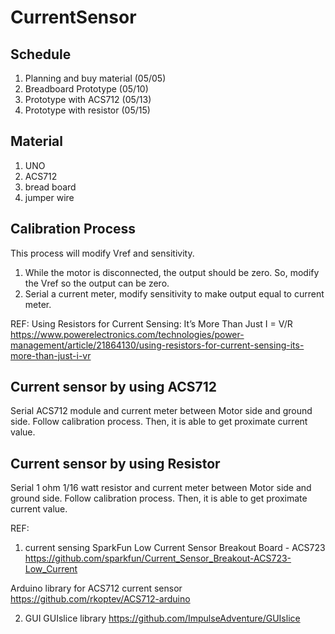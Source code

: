 # CurrentSensor
## Schedule
1. Planning and buy material (05/05)
2. Breadboard Prototype (05/10)
3. Prototype with ACS712 (05/13)
4. Prototype with resistor (05/15)


## Material
1. UNO
2. ACS712
3. bread board
4. jumper wire

## Calibration Process
This process will modify Vref and sensitivity.
1. While the motor is disconnected, the output should be zero. So, modify the Vref so the output can be zero.
2. Serial a current meter, modify sensitivity to make output equal to current meter.

REF:
Using Resistors for Current Sensing: It’s More Than Just I = V/R
https://www.powerelectronics.com/technologies/power-management/article/21864130/using-resistors-for-current-sensing-its-more-than-just-i-vr

## Current sensor by using ACS712
Serial ACS712 module and current meter between Motor side and ground side.
Follow calibration process. Then, it is able to get proximate current value. 

## Current sensor by using Resistor
Serial 1 ohm 1/16 watt resistor and current meter between Motor side and ground side.
Follow calibration process. Then, it is able to get proximate current value. 


REF:
1. current sensing
SparkFun Low Current Sensor Breakout Board - ACS723
https://github.com/sparkfun/Current_Sensor_Breakout-ACS723-Low_Current

Arduino library for ACS712 current sensor
https://github.com/rkoptev/ACS712-arduino

2. GUI
GUIslice library
https://github.com/ImpulseAdventure/GUIslice
